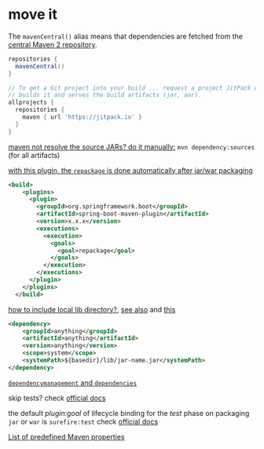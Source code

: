 # move it

The `mavenCentral()` alias means that dependencies are fetched from the [central Maven 2 repository](http://repo1.maven.org/maven2).

```groovy
repositories {
  mavenCentral()
}

// To get a Git project into your build ... request a project JitPack checks out the code,
// builds it and serves the build artifacts (jar, aar).
allprojects {
  repositories {
    maven { url 'https://jitpack.io' }
  }
}
```

[maven not resolve the source JARs? do it manually:](https://stackoverflow.com/questions/2059431/get-source-jars-from-maven-repository) `mvn dependency:sources` (for all artifacts)

[with this plugin, the `repackage` is done automatically after jar/war packaging](https://docs.spring.io/spring-boot/docs/2.1.12.RELEASE/reference/html/build-tool-plugins-maven-plugin.html)
  ```xml
  <build>
      <plugins>
        <plugin>
          <groupId>org.springframework.boot</groupId>
          <artifactId>spring-boot-maven-plugin</artifactId>
          <version>x.x.x</version>
          <executions>
            <execution>
              <goals>
                <goal>repackage</goal>
              </goals>
            </execution>
          </executions>
        </plugin>
      </plugins>
    </build>
  ```

[how to include local lib directory?](https://stackoverflow.com/a/54146663/11844003), [see also](https://stackoverflow.com/a/22300875) and [this](https://stackoverflow.com/questions/10935135/maven-and-adding-jars-to-system-scope)
  ```xml
  <dependency>
      <groupId>anything</groupId>
      <artifactId>anything</artifactId>
      <version>anything</version>
      <scope>system</scope>
      <systemPath>${basedir}/lib/jar-name.jar</systemPath>
  </dependency>
  ```

[`dependencymanagement` and `dependencies`](https://stackoverflow.com/questions/2619598/differences-between-dependencymanagement-and-dependencies-in-maven)

skip tests? check [official docs](https://maven.apache.org/surefire/maven-surefire-plugin/examples/skipping-tests.html)

the default _plugin:goal_ of lifecycle binding for the _test_ phase on packaging `jar` or `war` is `surefire:test` check [official docs](https://maven.apache.org/guides/introduction/introduction-to-the-lifecycle.html#built-in-lifecycle-bindings)

[List of predefined Maven properties](https://github.com/cko/predefined_maven_properties/blob/master/README.md)
